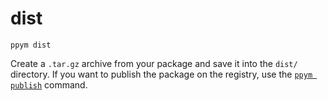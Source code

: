 # dist

```
ppym dist
```

Create a `.tar.gz` archive from your package and save it into the `dist/`
directory. If you want to publish the package on the registry, use the
[`ppym publish`](publish) command.
